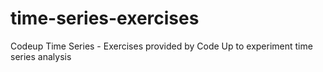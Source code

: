 # time-series-exercises
Codeup Time Series - Exercises provided by Code Up to experiment time series analysis
